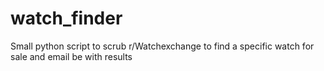 # watch_finder
Small python script to scrub r/Watchexchange to find a specific watch for sale and email be with results
